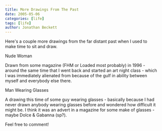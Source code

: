 ```yaml
---
title: More Drawings From The Past
date: 2005-05-06
categories: [life]
tags: [life]
author: Jonathan Beckett
---
```


Here's a couple more drawings from the far distant past when I used to make time to sit and draw.

Nude Woman

Drawn from some magazine (FHM or Loaded most probably) in 1996 - around the same time that I went back and started an art night class - which I was immediately alienated from because of the gulf in ability between myself and everybody else there.

Man Wearing Glasses

A drawing this time of some guy wearing glasses - basically because I had never drawn anybody wearing glasses before and wondered how difficult it might be. I think it was an advert in a magazine for some make of glasses - maybe Dolce & Gabanna (sp?).

Feel free to comment!